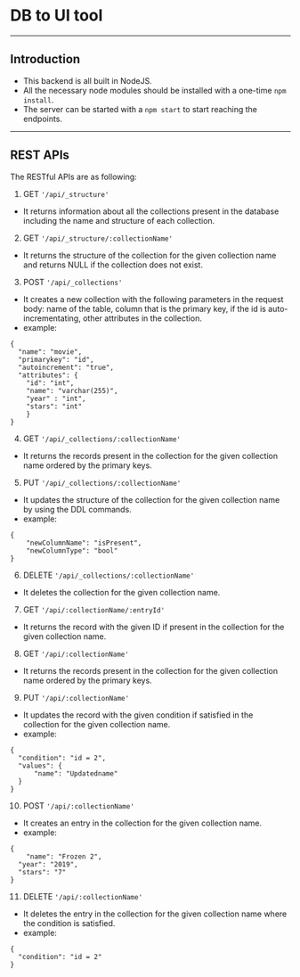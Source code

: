 # DB to UI tool

---

## Introduction

- This backend is all built in NodeJS.
- All the necessary node modules should be installed with a one-time `npm install`.
- The server can be started with a `npm start` to start reaching the endpoints.

---

## REST APIs

The RESTful APIs are as following: 

1. GET `'/api/_structure'`
  - It returns information about all the collections present in the database
  including the name and structure of each collection.

2. GET `'/api/_structure/:collectionName'`
  - It returns the structure of the collection for the given collection name
  and returns NULL if the collection does not exist.

3. POST `'/api/_collections'`
  - It creates a new collection with the following parameters in the request body:
    name of the table, column that is the primary key, if the id is auto-incrementating, other attributes in the collection.
  - example:
  ```
  {
    "name": "movie",
    "primarykey": "id",
    "autoincrement": "true",
    "attributes": {
      "id": "int",
      "name": "varchar(255)",
      "year" : "int",
      "stars": "int"
      }
  }
  ```
    
4. GET `'/api/_collections/:collectionName'`
  - It returns the records present in the collection for the given collection name ordered by the primary keys.

5. PUT `'/api/_collections/:collectionName'`
  - It updates the structure of the collection for the given collection name by using the DDL commands.
  - example:
  ```
  {
	  "newColumnName": "isPresent",
	  "newColumnType": "bool"
  }
  ```

6. DELETE `'/api/_collections/:collectionName'`
  - It deletes the collection for the given collection name.
  
7. GET `'/api/:collectionName/:entryId'`
  - It returns the record with the given ID if present in the collection for the given collection name.

8. GET `'/api/:collectionName'`
  - It returns the records present in the collection for the given collection name ordered by the primary keys.

9. PUT `'/api/:collectionName'`
  - It updates the record with the given condition if satisfied in the collection for the given collection name.
  - example:
  ```
  {
    "condition": "id = 2",
    "values": {
    	"name": "Updatedname"
    }
  }
  ```

10. POST `'/api/:collectionName'`
  - It creates an entry in the collection for the given collection name.
  - example:
  ```
  {
	  "name": "Frozen 2",
    "year": "2019",
    "stars": "7"
  }
  ```

11. DELETE `'/api/:collectionName'`
  - It deletes the entry in the collection for the given collection name where the condition is satisfied.
  - example:
  ```
  {
    "condition": "id = 2"
  }
  ```